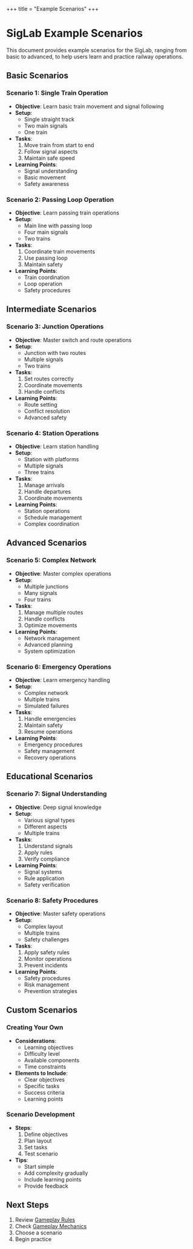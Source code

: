 +++
title = "Example Scenarios"
+++

# SigLab Example Scenarios

This document provides example scenarios for the SigLab, ranging from basic to advanced, to help users learn and practice railway operations.

## Basic Scenarios

### Scenario 1: Single Train Operation
* **Objective**: Learn basic train movement and signal following
* **Setup**:
  * Single straight track
  * Two main signals
  * One train
* **Tasks**:
  1. Move train from start to end
  2. Follow signal aspects
  3. Maintain safe speed
* **Learning Points**:
  * Signal understanding
  * Basic movement
  * Safety awareness

### Scenario 2: Passing Loop Operation
* **Objective**: Learn passing train operations
* **Setup**:
  * Main line with passing loop
  * Four main signals
  * Two trains
* **Tasks**:
  1. Coordinate train movements
  2. Use passing loop
  3. Maintain safety
* **Learning Points**:
  * Train coordination
  * Loop operation
  * Safety procedures

## Intermediate Scenarios

### Scenario 3: Junction Operations
* **Objective**: Master switch and route operations
* **Setup**:
  * Junction with two routes
  * Multiple signals
  * Two trains
* **Tasks**:
  1. Set routes correctly
  2. Coordinate movements
  3. Handle conflicts
* **Learning Points**:
  * Route setting
  * Conflict resolution
  * Advanced safety

### Scenario 4: Station Operations
* **Objective**: Learn station handling
* **Setup**:
  * Station with platforms
  * Multiple signals
  * Three trains
* **Tasks**:
  1. Manage arrivals
  2. Handle departures
  3. Coordinate movements
* **Learning Points**:
  * Station operations
  * Schedule management
  * Complex coordination

## Advanced Scenarios

### Scenario 5: Complex Network
* **Objective**: Master complex operations
* **Setup**:
  * Multiple junctions
  * Many signals
  * Four trains
* **Tasks**:
  1. Manage multiple routes
  2. Handle conflicts
  3. Optimize movements
* **Learning Points**:
  * Network management
  * Advanced planning
  * System optimization

### Scenario 6: Emergency Operations
* **Objective**: Learn emergency handling
* **Setup**:
  * Complex network
  * Multiple trains
  * Simulated failures
* **Tasks**:
  1. Handle emergencies
  2. Maintain safety
  3. Resume operations
* **Learning Points**:
  * Emergency procedures
  * Safety management
  * Recovery operations

## Educational Scenarios

### Scenario 7: Signal Understanding
* **Objective**: Deep signal knowledge
* **Setup**:
  * Various signal types
  * Different aspects
  * Multiple trains
* **Tasks**:
  1. Understand signals
  2. Apply rules
  3. Verify compliance
* **Learning Points**:
  * Signal systems
  * Rule application
  * Safety verification

### Scenario 8: Safety Procedures
* **Objective**: Master safety operations
* **Setup**:
  * Complex layout
  * Multiple trains
  * Safety challenges
* **Tasks**:
  1. Apply safety rules
  2. Monitor operations
  3. Prevent incidents
* **Learning Points**:
  * Safety procedures
  * Risk management
  * Prevention strategies

## Custom Scenarios

### Creating Your Own
* **Considerations**:
  * Learning objectives
  * Difficulty level
  * Available components
  * Time constraints
* **Elements to Include**:
  * Clear objectives
  * Specific tasks
  * Success criteria
  * Learning points

### Scenario Development
* **Steps**:
  1. Define objectives
  2. Plan layout
  3. Set tasks
  4. Test scenario
* **Tips**:
  * Start simple
  * Add complexity gradually
  * Include learning points
  * Provide feedback

## Next Steps

1. Review [Gameplay Rules](rules.md)
2. Check [Gameplay Mechanics](mechanics.md)
3. Choose a scenario
4. Begin practice